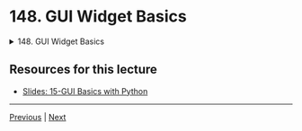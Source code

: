# 148. GUI Widget Basics

<details>
  <summary> 148. GUI Widget Basics </summary>

-   [Notebook: 02-Widget Basics.ipynb](https://github.com/Pierian-Data/Complete-Python-3-Bootcamp/blob/master/19-Bonus%20Material%20-%20Introduction%20to%20GUIs/02-Widget%20Basics.ipynb)

-   [Codebase: 02_widget_basics.py](../../../codebase/python-camp/19-Bonus-Material-Introduction-to-GUIs/02_widget_basics.py)

</details> 

## Resources for this lecture

-   [Slides: 15-GUI Basics with Python](https://docs.google.com/presentation/d/1VkDvZ0Z8sCuRY5wN0mNf76MkK71UjlBVnAvVCWBBErc/edit#slide=id.p)



---

[Previous](./147_Interact-Functionality-with-GUIs.md) | [Next](./149_List-of-Possible-Widgets.md)